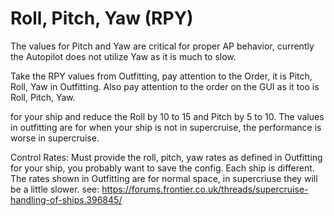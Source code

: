 # Roll, Pitch, Yaw (RPY)
The values for Pitch and Yaw are critical for proper AP behavior, currently the Autopilot does not utilize Yaw
as it is much to slow.  

Take the RPY values from Outfitting, pay attention to the Order, it is Pitch, Roll, Yaw in Outfitting.  Also pay
attention to the order on the GUI as it too is Roll, Pitch, Yaw.

  for your ship and reduce the Roll by 10 to 15 and Pitch by 5 to 10.  The values in outfitting are for when 
  your ship is not in supercruise, the performance is worse in supercruise.

  Control Rates: Must provide the roll, pitch, yaw rates as defined in Outfitting for your ship, you probably 
  want to save the config. Each ship is different. The rates shown in Outfitting are for normal space, in 
  supercriuse they will be a little slower. 
  see: https://forums.frontier.co.uk/threads/supercruise-handling-of-ships.396845/